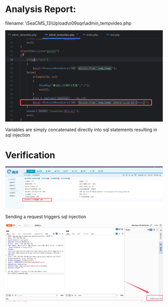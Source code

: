 # Analysis Report:

filename: \SeaCMS_13\Upload\o09sqn\admin_tempvideo.php

![img](./images/tempvideo1.png)

Variables are simply concatenated directly into sql statements resulting in sql injection

# Verification

![img](./images/rce4.png)

Sending a request triggers sql injection

![img](./images/tempvideo2.png)
